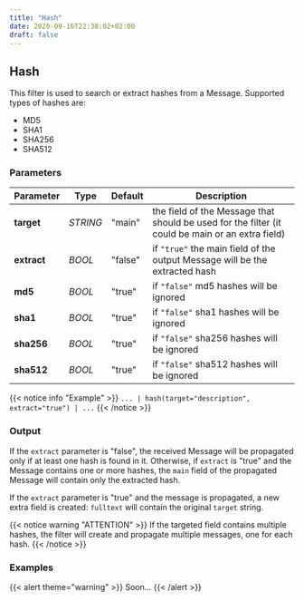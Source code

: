 ```yaml
---
title: "Hash"
date: 2020-09-16T22:38:02+02:00
draft: false
---
```


## Hash

This filter is used to search or extract hashes from a Message.
Supported types of hashes are:
 * MD5
 * SHA1
 * SHA256
 * SHA512

### Parameters

 | Parameter | Type | Default | Description 
 | --- | --- | --- | --- |
 | **target** | _STRING_ | "main" | the field of the Message that should be used for the filter (it could be main or an extra field) |
 | **extract** | _BOOL_ | "false" | if `"true"` the main field of the output Message will be the extracted hash |
 | **md5** | _BOOL_ | "true" | if `"false"` md5 hashes will be ignored |
 | **sha1** | _BOOL_ | "true" | if `"false"` sha1 hashes will be ignored |
 | **sha256** | _BOOL_ | "true" | if `"false"` sha256 hashes will be ignored |
 | **sha512** | _BOOL_ | "true" | if `"false"` sha512 hashes will be ignored |

 
{{< notice info "Example" >}} 
`... | hash(target="description", extract="true") | ...`
{{< /notice >}}

### Output

If the `extract` parameter is "false", the received Message will be propagated only if at least one hash is found in it. 
Otherwise, if `extract` is "true" and the Message contains one or more hashes, the `main` field of the propagated Message will contain only the extracted hash.

If the `extract` parameter is "true" and the message is propagated, a new extra field is created: `fulltext` will contain the original `target` string.

{{< notice warning "ATTENTION" >}} 
If the targeted field contains multiple hashes, the filter will create and propagate multiple messages, one for each hash. 
{{< /notice >}}

### Examples

{{< alert theme="warning" >}}
Soon...
{{< /alert >}} 